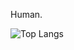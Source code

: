 Human.

![Top Langs](https://github-readme-stats.vercel.app/api/top-langs/?username=meowmeowmeowcat&theme=ayu-mirage)
